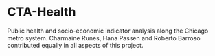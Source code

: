 # CTA-Health
Public health and socio-economic indicator analysis along the Chicago metro system. 
Charmaine Runes, Hana Passen and Roberto Barroso contributed equally in all aspects of this project.
 
